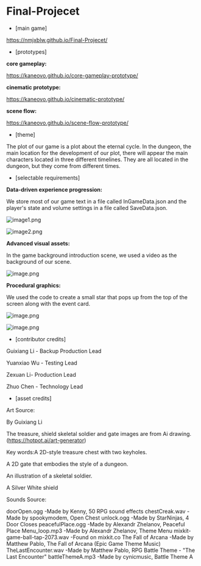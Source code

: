 # Final-Projecet
- [main game] 

https://nmjxblw.github.io/Final-Projecet/

- [prototypes] 

**core gameplay:**

https://kaneovo.github.io/core-gameplay-prototype/

**cinematic prototype:**

https://kaneovo.github.io/cinematic-prototype/

 **scene flow:**

https://kaneovo.github.io/scene-flow-prototype/

- [theme] 

The plot of our game is a plot about the eternal cycle. In the dungeon, the main location for the development of our plot, there will appear the main characters located in three different timelines. They are all located in the dungeon, but they come from different times.



- [selectable requirements] 

**Data-driven experience progression:**

We store most of our game text in a file called InGameData.json and the player's state and volume settings in a file called SaveData.json.

![image1.png](https://drive.google.com/uc?export=view&id=1Q8r9enkY8J_GqNCImorBLxcDL9cBmFMf)

![image2.png](https://drive.google.com/uc?export=view&id=1ArYTvUnIibhl8dKCpSnTDoAtpDlPtEXt)

**Advanced visual assets:**

In the game background introduction scene, we used a video as the background of our scene.

![image.png](https://drive.google.com/uc?export=view&id=1Ah3owg0Ltb_fj14gJ3_EUWvcCPA-Zbhr)

**Procedural graphics:**

We used the code to create a small star that pops up from the top of the screen along with the event card.

![image.png](https://drive.google.com/uc?export=view&id=14H1RWfVSJA2adMvqN8KRYI_D-yD4vfK1)

![image.png](https://drive.google.com/uc?export=view&id=1aehodOOlIG-Ge9W8vbB6zYO1dnbsrLin)



- [contributor credits] 

Guixiang Li - Backup Production Lead
   
Yuanxiao Wu - Testing Lead
   
Zexuan Li- Production Lead
   
Zhuo Chen - Technology Lead



- [asset credits] 

Art Source:

By Guixiang Li 

The treasure, shield skeletal soldier and gate images are from Ai drawing.(https://hotpot.ai/art-generator) 

Key words:A 2D-style treasure chest with two keyholes. 

A 2D gate that embodies the style of a dungeon.

An illustration of a skeletal soldier.

A Silver White shield



Sounds Source:

doorOpen.ogg    -Made by Kenny, 50 RPG sound effects
chestCreak.wav  -Made by spookymodem, Open Chest
unlock.ogg -Made by StarNinjas, 4 Door Closes
peacefulPlace.ogg -Made by Alexandr Zhelanov, Peaceful Place
Menu_loop.mp3 -Made by Alexandr Zhelanov, Theme Menu
mixkit-game-ball-tap-2073.wav -Found on mixkit.co
The Fall of Arcana -Made by Matthew Pablo, The Fall of Arcana (Epic Game Theme Music)
TheLastEncounter.wav -Made by Matthew Pablo, RPG Battle Theme - "The Last Encounter"
battleThemeA.mp3 -Made by cynicmusic, Battle Theme A

